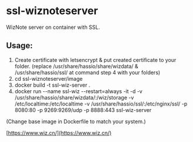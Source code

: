 # ssl-wiznoteserver
WizNote server on container with SSL.

## Usage:
1. Create certificate with letsencrypt & put created certificate to your folder. (replace /usr/share/hassio/share/wizdata/ & /usr/share/hassio/ssl/ at command step 4 with your folders)
2. cd ssl-wiznoteserver/image
3. docker build -t ssl-wiz-server .
4. docker run --name ssl-wiz --restart=always -it -d -v /usr/share/hassio/share/wizdata/:/wiz/storage -v /etc/localtime:/etc/localtime -v /usr/share/hassio/ssl/:/etc/nginx/ssl/ -p 8080:80 -p 9269:9269/udp -p 8888:443 ssl-wiz-server

(Change base image in Dockerfile to match your system.)

[https://www.wiz.cn/](https://www.wiz.cn/)
